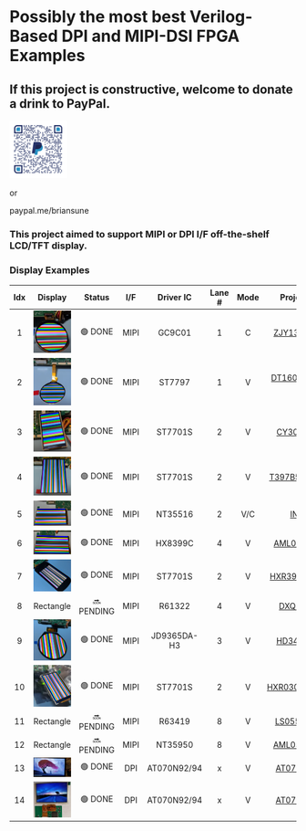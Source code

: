 # Possibly the most best Verilog-Based DPI and MIPI-DSI FPGA Examples

## If this project is constructive, welcome to donate a drink to PayPal.

<img src="images/qrcode.png" style="height:20%; width:20%">

or 

paypal.me/briansune

### This project aimed to support MIPI or DPI I/F off-the-shelf LCD/TFT display.

### Display Examples

|Idx|Display|Status|I/F|Driver IC|Lane #|Mode|Project Link|FPGA|IDE|FPS|W,H,BPP|
|:-:|:-:|:-:|:-:|:-:|:-:|:-:|:-:|:-:|:-:|:-:|:-:|
|  1 | <img src="./images/1p32inch_lcd.png" width="100">   | 🟢 DONE    | MIPI | GC9C01       | 1 | C   | [ZJY132R-IG03](https://github.com/briansune/Kintex-7-MIPI-DSI-1.32-inch-LCD)     | XC7,ZU | Vivado 2020.2 | 60 |   360,360,[24]    |
|  2 | <img src="./images/1p6inch_lcd.png" width="100">    | 🟢 DONE    | MIPI | ST7797       | 1 | V   | [DT160BQ-C12-01](https://github.com/briansune/Kintex-7-MIPI-DSI-1.6-inch-LCD)    | XC7,ZU | Vivado 2020.2 | 60 |   400,400,[16,24] |
|  3 | <img src="./images/2p95inch_lcd.png" width="100">   | 🟢 DONE    | MIPI | ST7701S      | 2 | V   | [CY300H4003](https://github.com/briansune/Kintex-7-MIPI-DSI-2.95-inch-LCD)       | XC7,ZU | Vivado 2020.2 | 60 |   360,640,[16,24] |
|  4 | <img src="./images/3p97inch_lcd.png" width="100">   | 🟢 DONE    | MIPI | ST7701S      | 2 | V   | [T397B5-C24-02](https://github.com/briansune/Kintex-7-MIPI-DSI-3.97-inch-LCD)    | XC7,ZU | Vivado 2020.2 | 60 |   480,800,[16,24] |
|  5 | <img src="./images/4p5inch_lcd.png" width="100">    | 🟢 DONE    | MIPI | NT35516      | 2 | V/C | [INX4.5](https://briansune.github.io/Artix-Kintex-7-MIPI-DSI-4.5-inch-LCD/)      | XC7,ZU | Vivado 2020.2 | 60 |   540,960,[16,24] |
|  6 | <img src="./images/5p5inch_lcd.png" width="100">    | 🟢 DONE    | MIPI | HX8399C      | 4 | V   | [AML055T012A](https://github.com/briansune/Kintex-7-MIPI-DSI-5.5-inch-LCD)       | XC7,ZU | Vivado 2020.2 | 60 | 1080,1920,[16,24] |
|  7 | <img src="./images/3p97inch_lcd_B.png" width="100"> | 🟢 DONE    | MIPI | ST7701S      | 2 | V   | [HXR397HS25PIN](https://github.com/briansune/Kintex-7-MIPI-DSI-3.97-inch-LCD-B)  | XC7,ZU | Vivado 2020.2 | 60 |   480,800,[16,24] |
|  8 | Rectangle                                           | 🔜 PENDING | MIPI | R61322       | 4 | V   | [DXQ5D0039]()                                                                    | XC7,ZU | Vivado 2020.2 | 60 | 1080,1920,[16,24] |
|  9 | <img src="./images/3p4inch_lcd.png" width="100">    | 🟢 DONE    | MIPI | JD9365DA-H3  | 3 | V   | [HD34003C39](https://github.com/briansune/Kintex-7-MIPI-DSI-3.4-inch-LCD)        | XC7,ZU | Vivado 2020.2 | 60 |   800,800,[16,24] |
| 10 | <img src="./images/2p95inch_lcd_B.png" width="100"> | 🟢 DONE    | MIPI | ST7701S      | 2 | V   | [HXR030HSD40PIN](https://github.com/briansune/Kintex-7-MIPI-DSI-2.95-inch-LCD-B) | XC7,ZU | Vivado 2020.2 | 60 |   360,640,[16,24] |
| 11 | Rectangle                                           | 🔜 PENDING | MIPI | R63419       | 8 | V   | [LS055R1SX04]()                                                                  | XC7,ZU | Vivado 2020.2 | 60 | 1440,2560,[16,24] |
| 12 | Rectangle                                           | 🔜 PENDING | MIPI | NT35950      | 8 | V   | [AML055D105G]()                                                                  | XC7,ZU | Vivado 2020.2 | 60 | 2160,3840,[16,24] |
| 13 | <img src="./images/7inch_lcd.png" width="100">      | 🟢 DONE    | DPI  | AT070N92/94  | x | V   | [AT070N92/94](https://github.com/briansune/max-II-cpld-sdram-tft-driver)         | MAX II | Quartus       | 60 |   800,480,24      |
| 14 | <img src="./images/5inch_lcd_s3.png" width="100">   | 🟢 DONE    | DPI  | AT070N92/94  | x | V   | [AT070N92/94](https://github.com/briansune/Spartan_3_sdram_ftf_driver)           | XC3    | ISE 14.7      | 60 |   800,480,24      |